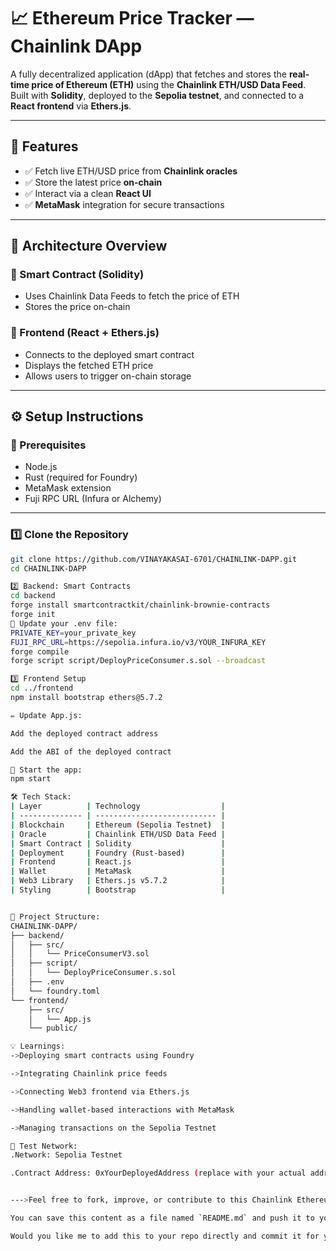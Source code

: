 # 📈 Ethereum Price Tracker — Chainlink DApp

A fully decentralized application (dApp) that fetches and stores the **real-time price of Ethereum (ETH)** using the **Chainlink ETH/USD Data Feed**. Built with **Solidity**, deployed to the **Sepolia testnet**, and connected to a **React frontend** via **Ethers.js**.

---

## 🚀 Features

- ✅ Fetch live ETH/USD price from **Chainlink oracles**
- ✅ Store the latest price **on-chain**
- ✅ Interact via a clean **React UI**
- ✅ **MetaMask** integration for secure transactions

---

## 🧱 Architecture Overview

### 🔹 Smart Contract (Solidity)
- Uses Chainlink Data Feeds to fetch the price of ETH
- Stores the price on-chain

### 🔹 Frontend (React + Ethers.js)
- Connects to the deployed smart contract
- Displays the fetched ETH price
- Allows users to trigger on-chain storage

---

## ⚙️ Setup Instructions

### 🔧 Prerequisites

- Node.js
- Rust (required for Foundry)
- MetaMask extension
- Fuji RPC URL (Infura or Alchemy)

---

### 1️⃣ Clone the Repository

```bash
git clone https://github.com/VINAYAKASAI-6701/CHAINLINK-DAPP.git
cd CHAINLINK-DAPP

2️⃣ Backend: Smart Contracts
cd backend
forge install smartcontractkit/chainlink-brownie-contracts
forge init
📄 Update your .env file:
PRIVATE_KEY=your_private_key
FUJI_RPC_URL=https://sepolia.infura.io/v3/YOUR_INFURA_KEY
forge compile
forge script script/DeployPriceConsumer.s.sol --broadcast

3️⃣ Frontend Setup
cd ../frontend
npm install bootstrap ethers@5.7.2

✏️ Update App.js:

Add the deployed contract address

Add the ABI of the deployed contract

🚀 Start the app:
npm start

🛠️ Tech Stack:
| Layer          | Technology                  |
| -------------- | --------------------------- |
| Blockchain     | Ethereum (Sepolia Testnet)  |
| Oracle         | Chainlink ETH/USD Data Feed |
| Smart Contract | Solidity                    |
| Deployment     | Foundry (Rust-based)        |
| Frontend       | React.js                    |
| Wallet         | MetaMask                    |
| Web3 Library   | Ethers.js v5.7.2            |
| Styling        | Bootstrap                   |


📁 Project Structure:
CHAINLINK-DAPP/
├── backend/
│   ├── src/
│   │   └── PriceConsumerV3.sol
│   ├── script/
│   │   └── DeployPriceConsumer.s.sol
│   ├── .env
│   └── foundry.toml
└── frontend/
    ├── src/
    │   └── App.js
    └── public/

💡 Learnings:
->Deploying smart contracts using Foundry

->Integrating Chainlink price feeds

->Connecting Web3 frontend via Ethers.js

->Handling wallet-based interactions with MetaMask

->Managing transactions on the Sepolia Testnet

🧪 Test Network:
.Network: Sepolia Testnet

.Contract Address: 0xYourDeployedAddress (replace with your actual address)


--->Feel free to fork, improve, or contribute to this Chainlink Ethereum Price Tracker DApp!

You can save this content as a file named `README.md` and push it to your GitHub repo.

Would you like me to add this to your repo directly and commit it for you?






